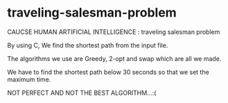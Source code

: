 # traveling-salesman-problem
CAUCSE HUMAN ARTIFICIAL INTELLIGENCE : traveling salesman problem

By using C, We find the shortest path from the input file.

The algorithms we use are Greedy, 2-opt and swap which are all we made.

We have to find the shortest path below 30 seconds so that we set the maximum time.

NOT PERFECT AND NOT THE BEST ALGORITHM...:(
